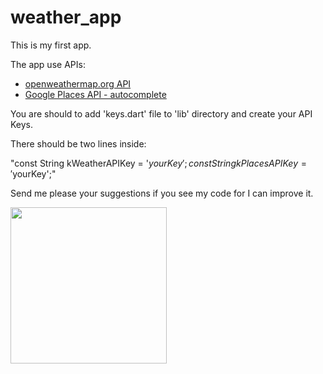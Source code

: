 # weather_app

This is my first app. 

The app use APIs:
- [openweathermap.org API](https://openweathermap.org/api)
- [Google Places API - autocomplete](https://developers.google.com/maps/documentation/places/web-service/overview) 


You are should to add 'keys.dart' file to 'lib' directory and create your API Keys.

There should be two lines inside:

"const String kWeatherAPIKey = '$yourKey';
const String kPlacesAPIKey = '$yourKey';"

Send me please your suggestions if you see my code for I can improve it.

<img src="https://github.com/Uladzimir-KH/weather_app/blob/main/gifs-for-github/ezgifcom-gif-maker.gif" width="250"/>
